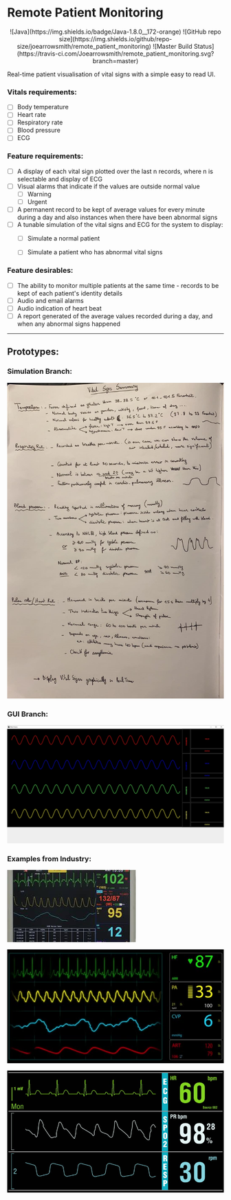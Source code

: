 # Remote Patient Monitoring

<p align="center">
	![Java](https://img.shields.io/badge/Java-1.8.0__172-orange)
	![GitHub repo size](https://img.shields.io/github/repo-size/joearrowsmith/remote_patient_monitoring) 
	![Master Build Status](https://travis-ci.com/Joearrowsmith/remote_patient_monitoring.svg?branch=master)
</p>

Real-time patient visualisation of vital signs with a simple easy to read UI.

### Vitals requirements:

- [ ] Body temperature
- [ ] Heart rate
- [ ] Respiratory rate
- [ ] Blood pressure
- [ ] ECG

### Feature requirements:

- [ ] A display of each vital sign plotted over the last n records, where n is selectable and display of ECG
- [ ] Visual alarms that indicate if the values are outside normal value
  - [ ] Warning
  - [ ] Urgent
- [ ] A permanent record to be kept of average values for every minute during a day and also instances when there have been abnormal signs
- [ ] A tunable simulation of the vital signs and ECG for the system to display:
  - [ ] Simulate a normal patient
  - [ ] Simulate a patient who has abnormal vital signs
  
  
### Feature desirables:

- [ ] The ability to monitor multiple patients at the same time - records to be kept of each patient's identity details
- [ ] Audio and email alarms
- [ ] Audio indication of heart beat
- [ ] A report generated of the average values recorded during a day, and when any abnormal signs happened

---

## Prototypes:

### Simulation Branch:

![Simulation Working Document](misc/simulation_dev_summary.jpg)

### GUI Branch:

![Current GUI version](misc/current_gui.jpg)

### Examples from Industry:

![Simulation Working Document](misc/ExampleOfGui_1.jpg)

![Simulation Working Document](misc/ExampleOfGui_2.jpg)

![Simulation Working Document](misc/ExampleOfGui_3.jpg)
